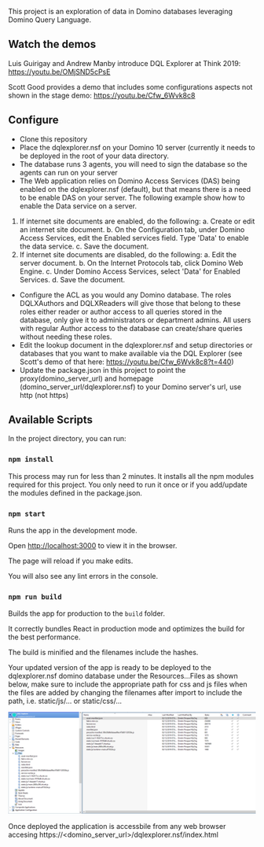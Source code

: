 This project is an exploration of data in Domino databases leveraging Domino Query Language.
## Watch the demos

Luis Guirigay and Andrew Manby introduce DQL Explorer at Think 2019: https://youtu.be/OMjSND5cPsE

Scott Good provides a demo that includes some configurations aspects not shown in the stage demo: https://youtu.be/Cfw_6Wvk8c8

## Configure

- Clone this repository
- Place the dqlexplorer.nsf on your Domino 10 server (currently it needs to be deployed in the root of your data directory.
- The database runs 3 agents, you will need to sign the database so the agents can run on your server
- The Web application relies on Domino Access Services (DAS) being enabled on the dqlexplorer.nsf (default), but that means there is a need to be enable DAS on your server.  The following example show how to enable the Data service on a server.

1.	If internet site documents are enabled, do the following:
  a.	Create or edit an internet site document.
  b.	On the Configuration tab, under Domino Access Services, edit the Enabled services field. Type 'Data' to enable the data service.
  c.	Save the document.
2.	If internet site documents are disabled, do the following:
  a.	Edit the server document.
  b.	On the Internet Protocols tab, click Domino Web Engine.
  c.	Under Domino Access Services, select 'Data' for Enabled Services.
  d.	Save the document.

- Configure the ACL as you would any Domino database.  The roles DQLXAuthors and DQLXReaders will give those that belong to these roles either reader or author access to all queries stored in the database, only give it to administrators or department admins.  All users with regular Author access to the database can create/share queries without needing these roles. 
- Edit the lookup document in the dqlexplorer.nsf and setup directories or databases that you want to make available via the DQL Explorer (see Scott's demo of that here: https://youtu.be/Cfw_6Wvk8c8?t=440) 
- Update the package.json in this project to point the proxy(domino_server_url) and homepage (domino_server_url/dqlexplorer.nsf) to your Domino server's url, use http (not https) 

## Available Scripts

In the project directory, you can run:

### `npm install`

This process may run for less than 2 minutes. It installs all the npm modules required for this project.  You only need to run it once or if you add/update the modules defined in the package.json.

### `npm start`

Runs the app in the development mode.

Open [http://localhost:3000](http://localhost:3000) to view it in the browser.

The page will reload if you make edits.

You will also see any lint errors in the console.

### `npm run build`

Builds the app for production to the `build` folder.

It correctly bundles React in production mode and optimizes the build for the best performance.

The build is minified and the filenames include the hashes.

Your updated version of the app is ready to be deployed to the dqlexplorer.nsf domino database under the Resources...Files as shown below, make sure to include the appropriate path for css and js files when the files are added by changing the filenames after import to include the path, i.e. static/js/... or static/css/...

![](images/webapp_in_nsf.png)

Once deployed the application is accessbile from any web browser accesing https://<domino_server_url>/dqlexplorer.nsf/index.html
